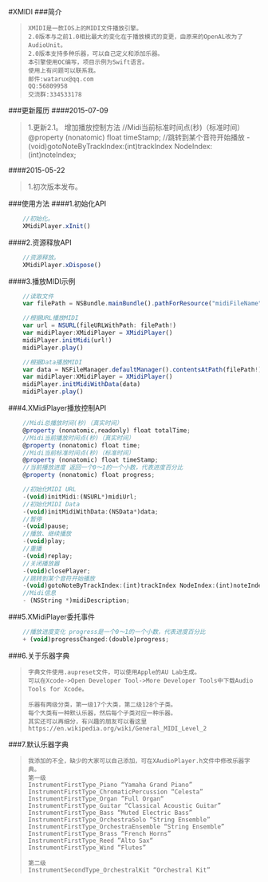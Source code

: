 #XMIDI
###简介

>     XMIDI是一款IOS上的MIDI文件播放引擎。 	
>     2.0版本与之前1.0相比最大的变化在于播放模式的变更，由原来的OpenAL改为了AudioUnit。
>     2.0版本支持多种乐器，可以自己定义和添加乐器。
>     本引擎使用OC编写，项目示例为Swift语言。
>     使用上有问题可以联系我。
>     邮件:watarux@qq.com
>     QQ:56809958    
>     交流群:334533178

###更新履历
####2015-07-09
>1.更新2.1。
>  增加播放控制方法
>  //Midi当前标准时间点(秒)（标准时间）
>  @property (nonatomic) float timeStamp;
>  //跳转到某个音符开始播放
>  -(void)gotoNoteByTrackIndex:(int)trackIndex NodeIndex:(int)noteIndex;

####2015-05-22
>1.初次版本发布。

###使用方法
####1.初始化API
```javascript
    //初始化。
    XMidiPlayer.xInit()
```

####2.资源释放API
```javascript
    //资源释放。
    XMidiPlayer.xDispose()
```

####3.播放MIDI示例
```javascript
    //读取文件
    var filePath = NSBundle.mainBundle().pathForResource("midiFileName", ofType: "mid")

    //根据URL播放MIDI
    var url = NSURL(fileURLWithPath: filePath!)
    var midiPlayer:XMidiPlayer = XMidiPlayer()
    midiPlayer.initMidi(url!)
    midiPlayer.play()

    //根据Data播放MIDI
    var data = NSFileManager.defaultManager().contentsAtPath(filePath!)
    var midiPlayer:XMidiPlayer = XMidiPlayer()
    midiPlayer.initMidiWithData(data)
    midiPlayer.play()
```

###4.XMidiPlayer播放控制API
```javascript
    //Midi总播放时间(秒)（真实时间）
    @property (nonatomic,readonly) float totalTime;
    //Midi当前播放时间点(秒)（真实时间）
    @property (nonatomic) float time;
    //Midi当前标准时间点(秒)（标准时间）
    @property (nonatomic) float timeStamp;
    //当前播放进度 返回一个0～1的一个小数，代表进度百分比
    @property (nonatomic) float progress;

    //初始化MIDI URL
    -(void)initMidi:(NSURL*)midiUrl;
    //初始化MIDI Data
    -(void)initMidiWithData:(NSData*)data;
    //暂停
    -(void)pause;
    //播放、继续播放
    -(void)play;
    //重播
    -(void)replay;
    //关闭播放器
    -(void)closePlayer;
    //跳转到某个音符开始播放
    -(void)gotoNoteByTrackIndex:(int)trackIndex NodeIndex:(int)noteIndex;
    //Midi信息
    - (NSString *)midiDescription;
```

###5.XMidiPlayer委托事件
```javascript
    //播放进度变化 progress是一个0～1的一个小数，代表进度百分比
    + (void)progressChanged:(double)progress;
```

###6.关于乐器字典



>     字典文件使用.aupreset文件，可以使用Apple的AU Lab生成。
>     可以在Xcode->Open Developer Tool->More Developer Tools中下载Audio Tools for Xcode。
> 
>     乐器有两级分类，第一级17个大类，第二级128个子类。
>     每个大类有一种默认乐器，然后每个子类对应一种乐器。
>     其实还可以再细分，有兴趣的朋友可以看这里https://en.wikipedia.org/wiki/General_MIDI_Level_2

###7.默认乐器字典


>     我添加的不全，缺少的大家可以自己添加，可在XAudioPlayer.h文件中修改乐器字典。
>     第一级
>     InstrumentFirstType_Piano “Yamaha Grand Piano”
>     InstrumentFirstType_ChromaticPercussion “Celesta”
>     InstrumentFirstType_Organ ”Full Organ“
>     InstrumentFirstType_Guitar “Classical Acoustic Guitar”
>     InstrumentFirstType_Bass “Muted Electric Bass”
>     InstrumentFirstType_OrchestraSolo “String Ensemble”
>     InstrumentFirstType_OrchestraEnsemble “String Ensemble”
>     InstrumentFirstType_Brass “French Horns”
>     InstrumentFirstType_Reed ”Alto Sax“
>     InstrumentFirstType_Wind “Flutes”
>     
>     第二级
>     InstrumentSecondType_OrchestralKit “Orchestral Kit”